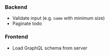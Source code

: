 ### Backend

- Validate input (e.g. `name` with minimum size)
- Paginate todo

### Frontend

- Load GraphQL schema from server

